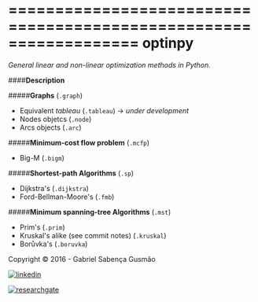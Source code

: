 
==================================================================
**optinpy** 
==================================================================
*General linear and non-linear optimization methods in Python.*

####**Description**

#####**Graphs** (`.graph`)
  - Equivalent *tableau* (`.tableau`)   -> *under development*
  - Nodes objetcs (`.node`)
  - Arcs objects (`.arc`)
  
#####**Minimum-cost flow problem** (`.mcfp`)
  - Big-M (`.bigm`)                   
  
#####**Shortest-path Algorithms** (`.sp`)
  - Dijkstra's (`.dijkstra`)
  - Ford-Bellman-Moore's (`.fmb`)
  
#####**Minimum spanning-tree Algorithms** (`.mst`)
  - Prim's (`.prim`)
  - Kruskal's alike (see commit notes) (`.kruskal`)
  - Borůvka's (`.boruvka`)


Copyright © 2016 - Gabriel Sabença Gusmão

[![linkedin](https://static.licdn.com/scds/common/u/img/webpromo/btn_viewmy_160x25.png)](https://br.linkedin.com/pub/gabriel-saben%C3%A7a-gusm%C3%A3o/115/aa6/aa8)

[![researchgate](https://www.researchgate.net/images/public/profile_share_badge.png)](https://www.researchgate.net/profile/Gabriel_Gusmao?cp=shp)
